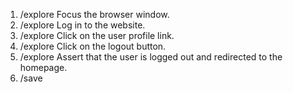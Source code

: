 1. /explore Focus the browser window.
2. /explore Log in to the website.
3. /explore Click on the user profile link.
4. /explore Click on the logout button.
5. /explore Assert that the user is logged out and redirected to the homepage.
6. /save